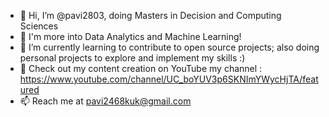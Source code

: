 - 👋 Hi, I’m @pavi2803, doing Masters in Decision and Computing Sciences
- 👀 I'm more into Data Analytics and Machine Learning!
- 🌱 I’m currently learning to contribute to open source projects; also doing personal projects to explore and implement my skills :)
- 💞️ Check out my content creation on YouTube my channel : https://www.youtube.com/channel/UC_boYUV3p6SKNImYWycHjTA/featured
- 📫 Reach me at pavi2468kuk@gmail.com

<!---
pavi2803/pavi2803 is a ✨ special ✨ repository because its `README.md` (this file) appears on your GitHub profile.
You can click the Preview link to take a look at your changes.
--->
